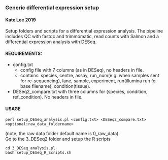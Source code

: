 ### Generic differential expression setup
#### Kate Lee 2019

Setup folders and scripts for a differential expression analysis. The pipeline includes QC with fastqc and trimmomatic, read counts with Salmon and a differential expression analysis with DESeq.

#### REQUIREMENTS:
- config.txt 
    - config file with 7 columns (as in DESeq), no headers in file. 
    - contains: species, centre,  assay, run_num(e.g. when samples sent for re-sequencing), lane, sample,  experiment,  run(illumina run fq base filename), condition(tissue).
- DESeq2_compare.txt with three columns for (species, condition, ref_condition). No headers in file.

#### USAGE
```{perl}
perl setup_DESeq_analysis.pl <config.txt> <DESeq2_compare.txt> <optional:raw_data_foldername>            
```
(note, the raw data folder default name is 0_raw_data)  
Go to the 3_DESeq2 folder and setup the R scripts

```{bash}
cd 3_DESeq_analysis.pl
bash setup_DESeq_R_Scripts.sh
```




